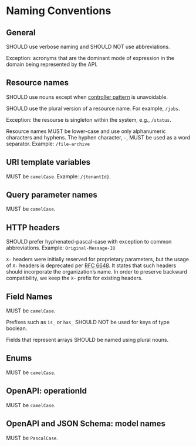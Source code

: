 # Naming Conventions

## General

SHOULD use verbose naming and SHOULD NOT use abbreviations.

Exception: acronyms that are the dominant mode of expression in the domain being represented by the API.


## Resource names

SHOULD use nouns except when [controller pattern](patterns.md#Controllers) is unavoidable.

SHOULD use the plural version of a resource name. For example, `/jobs`.

Exception: the resourse is singleton within the system, e.g., `/status`.

Resource names MUST be lower-case and use only alphanumeric characters and hyphens. The hyphen character, `-`, MUST be used as a word separator. Example: `/file-archive`


## URI template variables

MUST be `camelCase`. Example: `/{tenantId}`.


## Query parameter names

MUST be `camelCase`.


## HTTP headers

SHOULD prefer hyphenated-pascal-case with exception to common abbreviations. Example: `Original-Message-ID`


`X-` headers were initially reserved for proprietary parameters, but the usage of `X-` headers is deprecated per [RFC 6648](https://tools.ietf.org/html/rfc6648). It states that such headers should incorporate the organization’s name. In order to preserve backward compatibility, we keep the `X-` prefix for existing headers.


## Field Names

MUST be `camelCase`.

Prefixes such as `is_` or `has_` SHOULD NOT be used for keys of type boolean.

Fields that represent arrays SHOULD be named using plural nouns.


## Enums

MUST be `camelCase`.


## OpenAPI: operationId

MUST be `camelCase`.


## OpenAPI and JSON Schema: model names

MUST be `PascalCase`.

